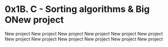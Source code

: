 # 0x1B. C - Sorting algorithms & Big ONew project
New project
New project
New project
New project
New project
New project
New project
New project
New project
New project
New project
New project
